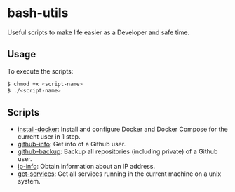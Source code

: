 # bash-utils

Useful scripts to make life easier as a Developer and safe time.

## Usage

To execute the scripts:

```bash
$ chmod +x <script-name>
$ ./<script-name>
```

## Scripts

- [install-docker](https://github.com/cavoq/useful-scripts/blob/master/install-docker.sh): Install and configure Docker and Docker Compose for the current user in 1 step.
- [github-info](https://github.com/cavoq/useful-scripts/blob/master/github-info.sh): Get info of a Github user.
- [github-backup](https://github.com/cavoq/useful-scripts/blob/master/github-backup.sh): Backup all repositories (including private) of a Github user.
- [ip-info](https://github.com/cavoq/useful-scripts/blob/master/ip-info.sh): Obtain information about an IP address.
- [get-services](https://github.com/cavoq/useful-scripts/blob/master/get-services.sh): Get all services running in the current machine on a unix system.
